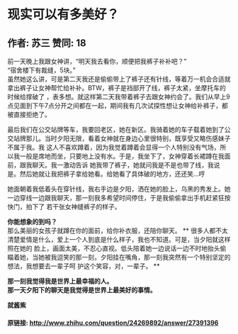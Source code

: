 # 现实可以有多美好？
## 作者: 苏三  赞同: 18
前一天晚上我跟女神讲，“明天我去看你，顺便把我裤子补补吧？”  
“宿舍楼下有裁缝，5块。”  
虽然她这么讲，可是第二天我还是偷偷带上了裤子还有针线，等着万一机会合适就拿出裤子让女神帮忙给补补。BTW，裤子是裆部开了线，裤子太紧，坐摩托车的时候给撑破了
，表多想。就这样第二天我带着裤子去跟女神约会了。我们从早上9点见面到下午7点分开之间都在一起，期间我有几次试探性想让女神给补裤子，都被直接拒绝了。  
  
最后我们在公交站牌等车，我要回老区，她在新区。我骑着她的车子载着她到了公交站牌那儿。当时夕阳无限，看着女神就在身边心里很特别，既享受又略伤感妹子不属于我。我
这人不喜欢蹲着，因为我觉着蹲着会显得一个人特别没有气场，所以我一般是席地而坐，只要地上没有水。于是，我坐下了，女神穿着长裙蹲在我面前，跟我聊天。我一激动告诉
她我带了裤子，她就问我是不是也带了线，我说是。然后她就让我把裤子拿给她看。给她看了具体破的地方，还还笑...哼  
  
她面朝着我低着头在穿针线，我右手边是夕阳，洒在她的脸上，乌黑的秀发上。她一边穿线一边跟我聊天，那一刻我多希望时间停住，于是我偷偷拿出手机赶紧狂按快门，拍下了
若干张女神缝裤子的样子。  
  
**你能想象的到吗？**   
那么美丽的女孩子就蹲在你的面前，给你补衣服，还陪你聊天。 ** 很多人都不太清楚爱情是什么，爱上一个人到底是什么样子，我也不知道。可是，当夕阳就这样照在她的
脸上，画面太美，不忍心直视。低头陪着她一边说话一边不时地抬头偷瞄着她，当她被我逗笑的那一刻，夕阳挂在嘴角，那一刻我突然有一个特别坚定的想法，我想要去一辈子呵
护这个笑容，对，一辈子。 **  
  
**那一刻我觉得我是世界上最幸福的人。**   
**那一天夕阳下的聊天是我觉得是世界上最美好的事情。**   
  
  
**就酱紫**

#### 原链接: http://www.zhihu.com/question/24269892/answer/27391396